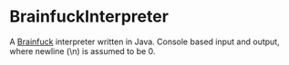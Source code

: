 # BrainfuckInterpreter
A <a href="brainfuck.org">Brainfuck</a> interpreter written in Java. 
Console based input and output, where newline (\n) is assumed to be 0. 